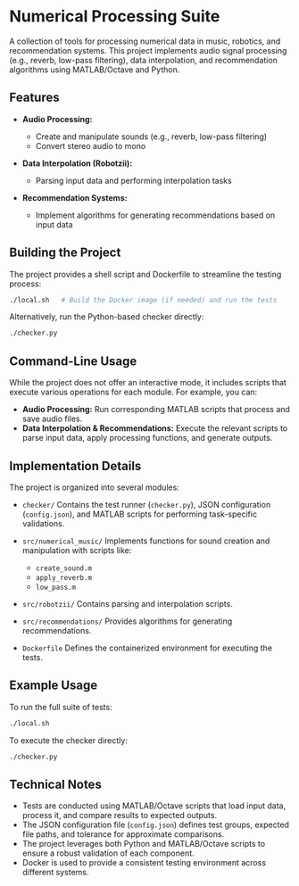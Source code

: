 # Numerical Processing Suite

A collection of tools for processing numerical data in music, robotics, and recommendation systems. This project implements audio signal processing (e.g., reverb, low-pass filtering), data interpolation, and recommendation algorithms using MATLAB/Octave and Python.

## Features

- **Audio Processing:**
  - Create and manipulate sounds (e.g., reverb, low-pass filtering)
  - Convert stereo audio to mono

- **Data Interpolation (Robotzii):**
  - Parsing input data and performing interpolation tasks

- **Recommendation Systems:**
  - Implement algorithms for generating recommendations based on input data

## Building the Project

The project provides a shell script and Dockerfile to streamline the testing process:

```bash
./local.sh   # Build the Docker image (if needed) and run the tests
```

Alternatively, run the Python-based checker directly:

```bash
./checker.py
```

## Command-Line Usage

While the project does not offer an interactive mode, it includes scripts that execute various operations for each module. For example, you can:

- **Audio Processing:** Run corresponding MATLAB scripts that process and save audio files.
- **Data Interpolation & Recommendations:** Execute the relevant scripts to parse input data, apply processing functions, and generate outputs.

## Implementation Details

The project is organized into several modules:

- `checker/`
  Contains the test runner (`checker.py`), JSON configuration (`config.json`), and MATLAB scripts for performing task-specific validations.

- `src/numerical_music/`
  Implements functions for sound creation and manipulation with scripts like:
  - `create_sound.m`
  - `apply_reverb.m`
  - `low_pass.m`

- `src/robotzii/`
  Contains parsing and interpolation scripts.

- `src/recommendations/`
  Provides algorithms for generating recommendations.

- `Dockerfile`
  Defines the containerized environment for executing the tests.

## Example Usage

To run the full suite of tests:

```bash
./local.sh
```

To execute the checker directly:

```bash
./checker.py
```

## Technical Notes

- Tests are conducted using MATLAB/Octave scripts that load input data, process it, and compare results to expected outputs.
- The JSON configuration file (`config.json`) defines test groups, expected file paths, and tolerance for approximate comparisons.
- The project leverages both Python and MATLAB/Octave scripts to ensure a robust validation of each component.
- Docker is used to provide a consistent testing environment across different systems.
